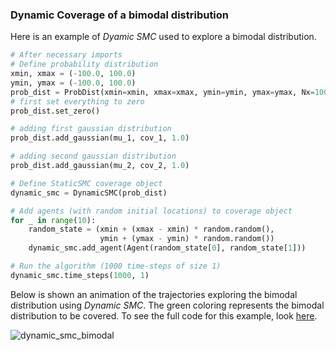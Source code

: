 
### Dynamic Coverage of a bimodal distribution

Here is an example of *Dyamic SMC* used to explore a bimodal distribution. 

```python
# After necessary imports
# Define probability distribution
xmin, xmax = (-100.0, 100.0)
ymin, ymax = (-100.0, 100.0)
prob_dist = ProbDist(xmin=xmin, xmax=xmax, ymin=ymin, ymax=ymax, Nx=100, Ny=100)
# first set everything to zero
prob_dist.set_zero()

# adding first gaussian distribution 
prob_dist.add_gaussian(mu_1, cov_1, 1.0)

# adding second gaussian distribution
prob_dist.add_gaussian(mu_2, cov_2, 1.0)

# Define StaticSMC coverage object
dynamic_smc = DynamicSMC(prob_dist)

# Add agents (with random initial locations) to coverage object
for _ in range(10):
    random_state = (xmin + (xmax - xmin) * random.random(),
                    ymin + (ymax - ymin) * random.random())
    dynamic_smc.add_agent(Agent(random_state[0], random_state[1]))

# Run the algorithm (1000 time-steps of size 1)
dynamic_smc.time_steps(1000, 1) 
```
Below is shown an animation of the trajectories exploring the bimodal distribution using *Dynamic SMC*. The green coloring represents the bimodal distribution to be covered. To see the full code for this example, look [here](https://github.com/qpcode/smc/blob/master/examples/dynamic_smc/dynamic_smc_bimodal.py).

![dynamic_smc_bimodal](https://github.com/qpcode/smc/blob/master/examples/dynamic_smc/dynamic_smc_bimodal.gif?raw=true)
